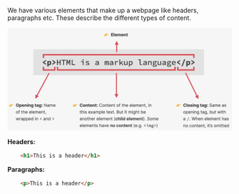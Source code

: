 
We have various elements that make up a webpage like headers, paragraphs etc. These describe the different types of content.

![Element](/assets/images/2022-07-07-10-56-28.png)

**Headers:**

```html
    <h1>This is a header</h1>
```

**Paragraphs:**

```html
    <p>This is a header</p>
```
